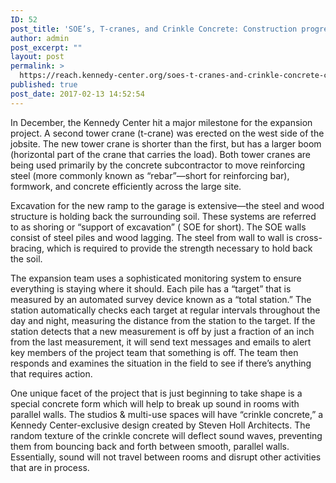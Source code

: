 ```yaml
---
ID: 52
post_title: 'SOE’s, T-cranes, and Crinkle Concrete: Construction progress and special features'
author: admin
post_excerpt: ""
layout: post
permalink: >
  https://reach.kennedy-center.org/soes-t-cranes-and-crinkle-concrete-construction-progress-and-special-features/
published: true
post_date: 2017-02-13 14:52:54
---
```

<!-- wp:paragraph -->
<p>In December, the Kennedy Center hit a major milestone for the expansion project. A second tower crane (t-crane) was erected on the west side of the jobsite. The new tower crane is shorter than the first, but has a larger boom (horizontal part of the crane that carries the load). Both tower cranes are being used primarily by the concrete subcontractor to move reinforcing steel (more commonly known as “rebar”—short for reinforcing bar), formwork, and concrete efficiently across the large site.</p>
<!-- /wp:paragraph -->

<!-- wp:paragraph -->
<p>Excavation for the new ramp to the garage is extensive—the steel and wood structure is holding back the surrounding soil. These systems are referred to as shoring or “support of excavation” ( SOE for short). The SOE walls consist of steel piles and wood lagging. The steel from wall to wall is cross-bracing, which is required to provide the strength necessary to hold back the soil.</p>
<!-- /wp:paragraph -->

<!-- wp:paragraph -->
<p>The expansion team uses a sophisticated monitoring system to ensure everything is staying where it should. Each pile has a “target” that is measured by an automated survey device known as a “total station.” The station automatically checks each target at regular intervals throughout the day and night, measuring the distance from the station to the target. If the station detects that a new measurement is off by just a fraction of an inch from the last measurement, it will send text messages and emails to alert key members of the project team that something is off. The team then responds and examines the situation in the field to see if there’s anything that requires action.</p>
<!-- /wp:paragraph -->

<!-- wp:paragraph -->
<p>One unique facet of the project that is just beginning to take shape is a special concrete form which will help to break up sound in rooms with parallel walls. The studios &amp; multi-use spaces will have “crinkle concrete,” a Kennedy Center-exclusive design created by Steven Holl Architects. The random texture of the crinkle concrete will deflect sound waves, preventing them from bouncing back and forth between smooth, parallel walls. Essentially, sound will not travel between rooms and disrupt other activities that are in process.</p>
<!-- /wp:paragraph -->

<!-- wp:image -->
<figure class="wp-block-image"><img src="http://cms.kennedy-center.org/images/default-source/reach-expansion/shoring_2017-02-14.jpg?sfvrsn=6234092_10" alt=""/></figure>
<!-- /wp:image -->